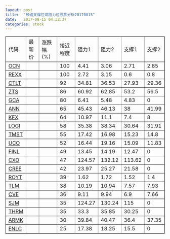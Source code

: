 ```yaml
---
layout: post
title:  "触碰支撑位或阻力位股票分析20170815"
date:   2017-08-15 04:32:37
categories: stock
---
```

<script type="text/javascript">
var stockList = []
stockList.push('gb_ocn');
stockList.push('gb_rexx');
stockList.push('gb_ctlt');
stockList.push('gb_zts');
stockList.push('gb_gca');
stockList.push('gb_ann');
stockList.push('gb_kfx');
stockList.push('gb_logi');
stockList.push('gb_tmst');
stockList.push('gb_uco');
stockList.push('gb_finl');
stockList.push('gb_cxo');
stockList.push('gb_cree');
stockList.push('gb_royt');
stockList.push('gb_tlm');
stockList.push('gb_cve');
stockList.push('gb_sjm');
stockList.push('gb_thrm');
stockList.push('gb_armk');
stockList.push('gb_enlc');
</script>
<table border="1">
 <tr>
 <td>代码</td>
 <td>最新价</td>
 <td>涨跌幅(%)</td>
 <td>接近程度</td>
 <td>阻力1</td>
 <td>阻力2</td>
 <td>支撑1</td>
 <td>支撑2</td>
</tr>
  <tr id="ocn" class="green">
  <td><a href="http://stock.finance.sina.com.cn/usstock/quotes/OCN.html" target="_blank">OCN</a></td><td></td><td></td><td>100</td><td>4.41</td><td>3.06</td><td>2.71</td><td>2.85</td></tr>
  <tr id="rexx" class="red">
  <td><a href="http://stock.finance.sina.com.cn/usstock/quotes/REXX.html" target="_blank">REXX</a></td><td></td><td></td><td>100</td><td>2.72</td><td>3.15</td><td>0.6</td><td>0.8</td></tr>
  <tr id="ctlt" class="red">
  <td><a href="http://stock.finance.sina.com.cn/usstock/quotes/CTLT.html" target="_blank">CTLT</a></td><td></td><td></td><td>92</td><td>34.81</td><td>36.53</td><td>27.93</td><td>29.36</td></tr>
  <tr id="zts" class="red">
  <td><a href="http://stock.finance.sina.com.cn/usstock/quotes/ZTS.html" target="_blank">ZTS</a></td><td></td><td></td><td>86</td><td>60.92</td><td>62.85</td><td>53.2</td><td>56.5</td></tr>
  <tr id="gca" class="green">
  <td><a href="http://stock.finance.sina.com.cn/usstock/quotes/GCA.html" target="_blank">GCA</a></td><td></td><td></td><td>80</td><td>6.41</td><td>5.48</td><td>4.83</td><td>0</td></tr>
  <tr id="ann" class="red">
  <td><a href="http://stock.finance.sina.com.cn/usstock/quotes/ANN.html" target="_blank">ANN</a></td><td></td><td></td><td>65</td><td>45.43</td><td>46.13</td><td>38</td><td>41.99</td></tr>
  <tr id="kfx" class="green">
  <td><a href="http://stock.finance.sina.com.cn/usstock/quotes/KFX.html" target="_blank">KFX</a></td><td></td><td></td><td>64</td><td>10.97</td><td>11.1</td><td>7.4</td><td>8</td></tr>
  <tr id="logi" class="red">
  <td><a href="http://stock.finance.sina.com.cn/usstock/quotes/LOGI.html" target="_blank">LOGI</a></td><td></td><td></td><td>58</td><td>35.38</td><td>38.34</td><td>30.64</td><td>31.91</td></tr>
  <tr id="tmst" class="green">
  <td><a href="http://stock.finance.sina.com.cn/usstock/quotes/TMST.html" target="_blank">TMST</a></td><td></td><td></td><td>55</td><td>17.42</td><td>16.98</td><td>15.23</td><td>14.8</td></tr>
  <tr id="uco" class="red">
  <td><a href="http://stock.finance.sina.com.cn/usstock/quotes/UCO.html" target="_blank">UCO</a></td><td></td><td></td><td>52</td><td>16.44</td><td>19.16</td><td>15.09</td><td>11.83</td></tr>
  <tr id="finl" class="red">
  <td><a href="http://stock.finance.sina.com.cn/usstock/quotes/FINL.html" target="_blank">FINL</a></td><td></td><td></td><td>49</td><td>13.45</td><td>14.19</td><td>12.47</td><td>0</td></tr>
  <tr id="cxo" class="green">
  <td><a href="http://stock.finance.sina.com.cn/usstock/quotes/CXO.html" target="_blank">CXO</a></td><td></td><td></td><td>47</td><td>124.57</td><td>132.12</td><td>113.62</td><td>0</td></tr>
  <tr id="cree" class="red">
  <td><a href="http://stock.finance.sina.com.cn/usstock/quotes/CREE.html" target="_blank">CREE</a></td><td></td><td></td><td>42</td><td>23.97</td><td>25.27</td><td>21.58</td><td>0</td></tr>
  <tr id="royt" class="red">
  <td><a href="http://stock.finance.sina.com.cn/usstock/quotes/ROYT.html" target="_blank">ROYT</a></td><td></td><td></td><td>39</td><td>1.62</td><td>1.72</td><td>1.52</td><td>1.4</td></tr>
  <tr id="tlm" class="green">
  <td><a href="http://stock.finance.sina.com.cn/usstock/quotes/TLM.html" target="_blank">TLM</a></td><td></td><td></td><td>38</td><td>10.19</td><td>10.94</td><td>7.57</td><td>7.93</td></tr>
  <tr id="cve" class="green">
  <td><a href="http://stock.finance.sina.com.cn/usstock/quotes/CVE.html" target="_blank">CVE</a></td><td></td><td></td><td>36</td><td>9.11</td><td>9.94</td><td>6.9</td><td>7.66</td></tr>
  <tr id="sjm" class="red">
  <td><a href="http://stock.finance.sina.com.cn/usstock/quotes/SJM.html" target="_blank">SJM</a></td><td></td><td></td><td>35</td><td>124.27</td><td>130.24</td><td>115</td><td>0</td></tr>
  <tr id="thrm" class="green">
  <td><a href="http://stock.finance.sina.com.cn/usstock/quotes/THRM.html" target="_blank">THRM</a></td><td></td><td></td><td>35</td><td>33.3</td><td>35.85</td><td>30.25</td><td>0</td></tr>
  <tr id="armk" class="red">
  <td><a href="http://stock.finance.sina.com.cn/usstock/quotes/ARMK.html" target="_blank">ARMK</a></td><td></td><td></td><td>30</td><td>39.84</td><td>40.47</td><td>36.4</td><td>37.35</td></tr>
  <tr id="enlc" class="red">
  <td><a href="http://stock.finance.sina.com.cn/usstock/quotes/ENLC.html" target="_blank">ENLC</a></td><td></td><td></td><td>25</td><td>17.38</td><td>18.25</td><td>15.5</td><td>0</td></tr>
</table>
